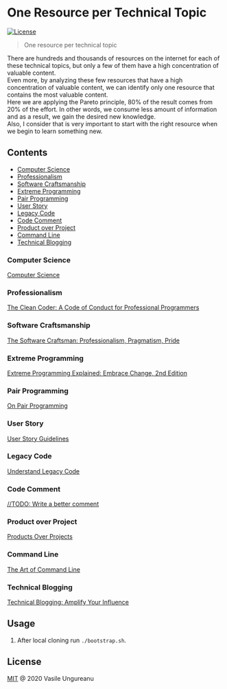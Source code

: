 # One Resource per Technical Topic

<a href="https://github.com/VasileUngureanu/repository-template/blob/master/LICENSE"><img src="https://img.shields.io/badge/license-MIT-green.svg" alt="License"></a>

> One resource per technical topic

There are hundreds and thousands of resources on the internet for each of these technical topics, but only a few of them have a high concentration of valuable content.
<br />
Even more, by analyzing these few resources that have a high concentration of valuable content, we can identify only one resource that contains the most valuable content.
<br />
Here we are applying the Pareto principle, 80% of the result comes from 20% of the effort. In other words, we consume less amount of information and as a result, we gain the desired new knowledge.
<br />
Also, I consider that is very important to start with the right resource when we begin to learn something new.

## Contents

* [Computer Science](#computer-science)
* [Professionalism](#professionalism)
* [Software Craftsmanship](#software-craftsmanship)
* [Extreme Programming](#extreme-programming)
* [Pair Programming](#pair-programming)
* [User Story](#user-story)
* [Legacy Code](#legacy-code)
* [Code Comment](#code-comment)
* [Product over Project](#product-over-project)
* [Command Line](#command-line)
* [Technical Blogging](#technical-blogging)

### Computer Science

[Computer Science](https://www.youtube.com/channel/UCSX3MR0gnKDxyXAyljWzm0Q)

### Professionalism

[The Clean Coder: A Code of Conduct for Professional Programmers](https://www.goodreads.com/book/show/10284614-the-clean-coder)

### Software Craftsmanship

[The Software Craftsman: Professionalism, Pragmatism, Pride](https://www.goodreads.com/book/show/23215733-the-software-craftsman)

### Extreme Programming

[Extreme Programming Explained: Embrace Change, 2nd Edition](https://www.goodreads.com/book/show/67833.Extreme_Programming_Explained)

### Pair Programming

[On Pair Programming](https://martinfowler.com/articles/on-pair-programming.html)

### User Story

[User Story Guidelines](https://codurance.com/2015/03/20/user-stories-guidelines/)

### Legacy Code

[Understand Legacy Code](https://understandlegacycode.com/)

### Code Comment

[//TODO: Write a better comment](https://dev.to/adammc331/todo-write-a-better-comment-4c8c)

### Product over Project

[Products Over Projects](https://martinfowler.com/articles/products-over-projects.html)

### Command Line

[The Art of Command Line](https://github.com/jlevy/the-art-of-command-line)

### Technical Blogging

[Technical Blogging: Amplify Your Influence](https://www.goodreads.com/book/show/45856607-technical-blogging?from_search=true&from_srp=true&qid=Hv4M3vUWtL&rank=2)

## Usage

1. After local cloning run `./bootstrap.sh`.

License
-------

[MIT](LICENSE) @ 2020 Vasile Ungureanu

